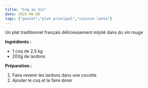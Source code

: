 ```yaml
---
title: "Coq au Vin"
date: 2025-06-08
tags: ["poulet","plat principal","cuisson lente"]
---
```


Un plat traditionnel français délicieusement mijoté dans du vin rouge

**Ingrédients :**
- 1 coq de 2,5 kg
- 200g de lardons

**Préparation :**
1. Faire revenir les lardons dans une cocotte
2. Ajouter le coq et le faire dorer